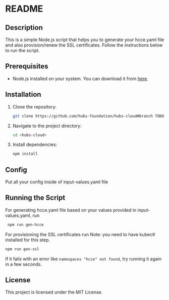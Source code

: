 # README

## Description

This is a simple Node.js script that helps you to generate your hcce.yaml file and also provision/renew the SSL certificates. Follow the instructions below to run the script.

## Prerequisites

- Node.js installed on your system. You can download it from [here](https://nodejs.org/).

## Installation

1. Clone the repository:
   ```sh
   git clone https://github.com/hubs-foundation/hubs-cloud#branch TODO
   ```
2. Navigate to the project directory:
   ```sh
   cd <hubs-cloud>
   ```
3. Install dependencies:
   ```sh
   npm install
   ```

## Config
Put all your config inside of input-values.yaml file

## Running the Script

For generating hcce.yaml file based on your values provided in input-values.yaml, run
```sh
 npm run gen-hcce
 ```

For provisioning the SSL certificates run
Note: you need to have kubectl installed for this step.  
```sh
npm run gen-ssl
```
If it fails with an error like `namespaces "hcce" not found`, try running it again in a few seconds.





## License

This project is licensed under the MIT License.
